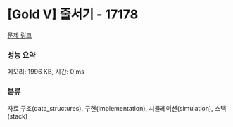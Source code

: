 # [Gold V] 줄서기 - 17178 

[문제 링크](https://www.acmicpc.net/problem/17178) 

### 성능 요약

메모리: 1996 KB, 시간: 0 ms

### 분류

자료 구조(data_structures), 구현(implementation), 시뮬레이션(simulation), 스택(stack)

